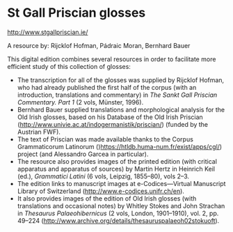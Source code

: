 # St Gall Priscian glosses
http://www.stgallpriscian.ie/

A resource by: Rijcklof Hofman, Pádraic Moran, Bernhard Bauer 

This digital edition combines several resources in order to facilitate more efficient study of this collection of glosses:

- The transcription for all of the glosses was supplied by Rijcklof Hofman, who had already published the first half of the corpus (with an introduction, translations and commentary) in _The Sankt Gall Priscian Commentary. Part 1_ (2 vols, Münster, 1996). 
- Bernhard Bauer supplied translations and morphological analysis for the Old Irish glosses, based on his 
   Database of the Old Irish Priscian (http://www.univie.ac.at/indogermanistik/priscian/) (funded by the Austrian FWF).
- The text of Priscian was made available thanks to the Corpus Grammaticorum Latinorum ()https://htldb.huma-num.fr/exist/apps/cgl/)
 project (and Alessandro Garcea in particular). 
- The resource also provides images of the printed edition (with critical apparatus and apparatus of sources) by 
   Martin Hertz in Heinrich Keil (ed.), _Grammatici Latini_ (6 vols, Leipzig, 1855–80), vols 2–3.</li>
- The edition links to manuscript images at e-Codices—Virtual
   Manuscript Library of Switzerland (http://www.e-codices.unifr.ch/en).
- It also provides images of the edition of Old Irish glosses (with translations and occasional notes) by Whitley 
   Stokes and John Strachan in _Thesaurus Palaeohibernicus_ (2 vols, London, 1901–1910), vol. 2, pp. 49–224 (http://www.archive.org/details/thesauruspalaeoh02stokuoft).
